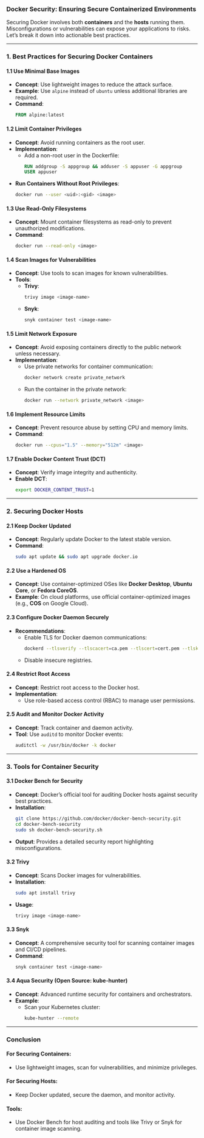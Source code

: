 ### **Docker Security: Ensuring Secure Containerized Environments**

Securing Docker involves both **containers** and the **hosts** running them. Misconfigurations or vulnerabilities can expose your applications to risks. Let’s break it down into actionable best practices.

---

### **1. Best Practices for Securing Docker Containers**

#### **1.1 Use Minimal Base Images**
- **Concept**: Use lightweight images to reduce the attack surface.
- **Example**: Use `alpine` instead of `ubuntu` unless additional libraries are required.
- **Command**:
  ```Dockerfile
  FROM alpine:latest
  ```

#### **1.2 Limit Container Privileges**
- **Concept**: Avoid running containers as the root user.
- **Implementation**:
  - Add a non-root user in the Dockerfile:
    ```Dockerfile
    RUN addgroup -S appgroup && adduser -S appuser -G appgroup
    USER appuser
    ```
- **Run Containers Without Root Privileges**:
  ```bash
  docker run --user <uid>:<gid> <image>
  ```

#### **1.3 Use Read-Only Filesystems**
- **Concept**: Mount container filesystems as read-only to prevent unauthorized modifications.
- **Command**:
  ```bash
  docker run --read-only <image>
  ```

#### **1.4 Scan Images for Vulnerabilities**
- **Concept**: Use tools to scan images for known vulnerabilities.
- **Tools**:
  - **Trivy**:
    ```bash
    trivy image <image-name>
    ```
  - **Snyk**:
    ```bash
    snyk container test <image-name>
    ```

#### **1.5 Limit Network Exposure**
- **Concept**: Avoid exposing containers directly to the public network unless necessary.
- **Implementation**:
  - Use private networks for container communication:
    ```bash
    docker network create private_network
    ```
  - Run the container in the private network:
    ```bash
    docker run --network private_network <image>
    ```

#### **1.6 Implement Resource Limits**
- **Concept**: Prevent resource abuse by setting CPU and memory limits.
- **Command**:
  ```bash
  docker run --cpus="1.5" --memory="512m" <image>
  ```

#### **1.7 Enable Docker Content Trust (DCT)**
- **Concept**: Verify image integrity and authenticity.
- **Enable DCT**:
  ```bash
  export DOCKER_CONTENT_TRUST=1
  ```
---

### **2. Securing Docker Hosts**

#### **2.1 Keep Docker Updated**
- **Concept**: Regularly update Docker to the latest stable version.
- **Command**:
  ```bash
  sudo apt update && sudo apt upgrade docker.io
  ```

#### **2.2 Use a Hardened OS**
- **Concept**: Use container-optimized OSes like **Docker Desktop**, **Ubuntu Core**, or **Fedora CoreOS**.
- **Example**: On cloud platforms, use official container-optimized images (e.g., **COS** on Google Cloud).

#### **2.3 Configure Docker Daemon Securely**
- **Recommendations**:
  - Enable TLS for Docker daemon communications:
    ```bash
    dockerd --tlsverify --tlscacert=ca.pem --tlscert=cert.pem --tlskey=key.pem
    ```
  - Disable insecure registries.

#### **2.4 Restrict Root Access**
- **Concept**: Restrict root access to the Docker host.
- **Implementation**:
  - Use role-based access control (RBAC) to manage user permissions.

#### **2.5 Audit and Monitor Docker Activity**
- **Concept**: Track container and daemon activity.
- **Tool**: Use `auditd` to monitor Docker events:
  ```bash
  auditctl -w /usr/bin/docker -k docker
  ```

---

### **3. Tools for Container Security**

#### **3.1 Docker Bench for Security**
- **Concept**: Docker’s official tool for auditing Docker hosts against security best practices.
- **Installation**:
  ```bash
  git clone https://github.com/docker/docker-bench-security.git
  cd docker-bench-security
  sudo sh docker-bench-security.sh
  ```
- **Output**: Provides a detailed security report highlighting misconfigurations.

#### **3.2 Trivy**
- **Concept**: Scans Docker images for vulnerabilities.
- **Installation**:
  ```bash
  sudo apt install trivy
  ```
- **Usage**:
  ```bash
  trivy image <image-name>
  ```

#### **3.3 Snyk**
- **Concept**: A comprehensive security tool for scanning container images and CI/CD pipelines.
- **Command**:
  ```bash
  snyk container test <image-name>
  ```

#### **3.4 Aqua Security (Open Source: kube-hunter)**
- **Concept**: Advanced runtime security for containers and orchestrators.
- **Example**:
  - Scan your Kubernetes cluster:
    ```bash
    kube-hunter --remote
    ```

---

### **Conclusion**

#### **For Securing Containers**:
- Use lightweight images, scan for vulnerabilities, and minimize privileges.

#### **For Securing Hosts**:
- Keep Docker updated, secure the daemon, and monitor activity.

#### **Tools**:
- Use Docker Bench for host auditing and tools like Trivy or Snyk for container image scanning.
